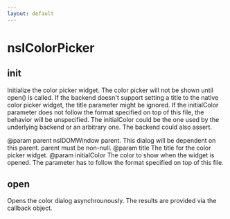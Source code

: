 ```yaml
---
layout: default
---
```


# nsIColorPicker #

## init ##

Initialize the color picker widget. The color picker will not be shown until
open() is called.
If the backend doesn't support setting a title to the native color picker
widget, the title parameter might be ignored.
If the initialColor parameter does not follow the format specified on top of
this file, the behavior will be unspecified. The initialColor could be the
one used by the underlying backend or an arbitrary one. The backend could
also assert.

@param      parent       nsIDOMWindow parent. This dialog will be dependent
                         on this parent. parent must be non-null.
@param      title        The title for the color picker widget.
@param      initialColor The color to show when the widget is opened. The
                         parameter has to follow the format specified on top
                         of this file.


## open ##

Opens the color dialog asynchrounously.
The results are provided via the callback object.

